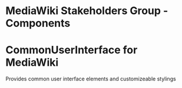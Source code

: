 # MediaWiki Stakeholders Group - Components
# CommonUserInterface for MediaWiki

Provides common user interface elements and customizeable stylings

